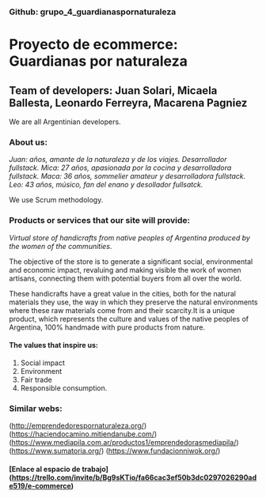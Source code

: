 ### Github: grupo_4_guardianaspornaturaleza
# Proyecto de ecommerce: Guardianas por naturaleza 

## Team of developers: Juan Solari, Micaela Ballesta, Leonardo Ferreyra, Macarena Pagniez
We are all Argentinian developers. 
### About us: 
_Juan: años, amante de la naturaleza y de los viajes. Desarrollador fullstack._
_Mica: 27 años, apasionada por la cocina y desarrolladora fullstack._ 
_Maca: 36 años, sommelier amateur y desarrolladora fullstack._ 
_Leo: 43 años, músico, fan del enano y desollador fullsatck._

We use Scrum methodology.

### Products or services that our site will provide: 
_Virtual store of handicrafts from native peoples of Argentina produced by the women of the communities_.

The objective of the store is to generate a significant social, environmental and economic impact, revaluing and making visible the work of women artisans, connecting them with potential buyers from all over the world.

These handicrafts have a great value in the cities, both for the natural materials they use,
the way in which they preserve the natural environments where these raw materials come from and their scarcity.It is a unique product, which represents the culture and values ​​of the native peoples of Argentina, 100% handmade with pure products from nature.

#### The values ​​that inspire us: 
1. Social impact 
2. Environment 
3. Fair trade 
4. Responsible consumption.

### Similar webs: 

(http://emprendedorespornaturaleza.org/)  
(https://haciendocamino.mitiendanube.com/) 
(https://www.mediapila.com.ar/productos1/emprendedorasmediapila/) 
(https://www.sumatoria.org/)
(https://www.fundacionniwok.org/)

#### [Enlace al espacio de trabajo] (https://trello.com/invite/b/Bg9sKTio/fa66cac3ef50b3dc0297026290ade519/e-commerce)
